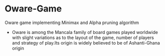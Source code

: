 # Oware-Game
Oware game implementing Minimax and Alpha pruning algorithm

- Oware is among the Mancala family of board games played worldwide with slight variations as to the layout of the game, 
number of players and strategy of play.Its origin is widely believed to be of Ashanti-Ghana origin
